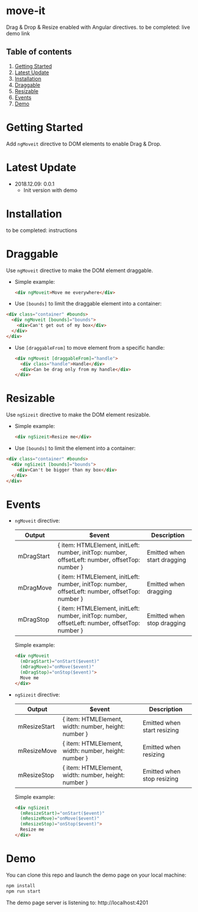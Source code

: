 # move-it

Drag & Drop & Resize enabled with Angular directives.
to be completed: live demo link

## Table of contents 
1. [Getting Started](#getting-started)
2. [Latest Update](#latest-update)
3. [Installation](#installation)
4. [Draggable](#draggable)
5. [Resizable](#resizable)
6. [Events](#events)
7. [Demo](#demo)

# Getting Started
Add `ngMoveit` directive to DOM elements to enable Drag & Drop.

# Latest Update
+ 2018.12.09: 0.0.1
  + Init version with demo

# Installation

to be completed: instructions

# Draggable

Use `ngMoveit` directive to make the DOM element draggable.
  + Simple example:

    ```html
    <div ngMoveit>Move me everywhere</div>
    ```

  + Use `[bounds]` to limit the draggable element into a container:

  ```html
  <div class="container" #bounds>
    <div ngMoveit [bounds]="bounds">
      <div>Can't get out of my box</div>
    </div>
  </div>
  ```

  + Use `[draggableFrom]` to move element from a specific handle:

    ```html
    <div ngMoveit [draggableFrom]="handle">
      <div class="handle">Handle</div>
      <div>Can be drag only from my handle</div>
    </div>
    ```

# Resizable

Use `ngSizeit` directive to make the DOM element resizable.
  + Simple example:

    ```html
    <div ngSizeit>Resize me</div>
    ```

  + Use `[bounds]` to limit the element into a container:

  ```html
  <div class="container" #bounds>
    <div ngSizeit [bounds]="bounds">
      <div>Can't be bigger than my box</div>
    </div>
  </div>
  ```

# Events

+ `ngMoveit` directive:

    | Output | $event | Description |
    | ------ | ------ | ----------- |
    | mDragStart | { item: HTMLElement, initLeft: number, initTop: number, offsetLeft: number, offsetTop: number } | Emitted when start dragging |
    | mDragMove | { item: HTMLElement, initLeft: number, initTop: number, offsetLeft: number, offsetTop: number } | Emitted when dragging |
    | mDragStop | { item: HTMLElement, initLeft: number, initTop: number, offsetLeft: number, offsetTop: number } | Emitted when stop dragging |

    Simple example:
    ```html
    <div ngMoveit
      (mDragStart)="onStart($event)"
      (mDragMove)="onMove($event)"
      (mDragStop)="onStop($event)">
      Move me
    </div>
    ```

+ `ngSizeit` directive:

    | Output | $event | Description |
    | ------ | ------ | ----------- |
    | mResizeStart | { item: HTMLElement, width: number, height: number } | Emitted when start resizing |
    | mResizeMove | { item: HTMLElement, width: number, height: number } | Emitted when resizing |
    | mResizeStop | { item: HTMLElement, width: number, height: number } | Emitted when stop resizing |

    Simple example:
    ```html
    <div ngSizeit
      (mResizeStart)="onStart($event)"
      (mResizeMove)="onMove($event)"
      (mResizeStop)="onStop($event)">
      Resize me
    </div>
    ```

# Demo
You can clone this repo and launch the demo page on your local machine:
```bash
npm install
npm run start
```

The demo page server is listening to: http://localhost:4201

